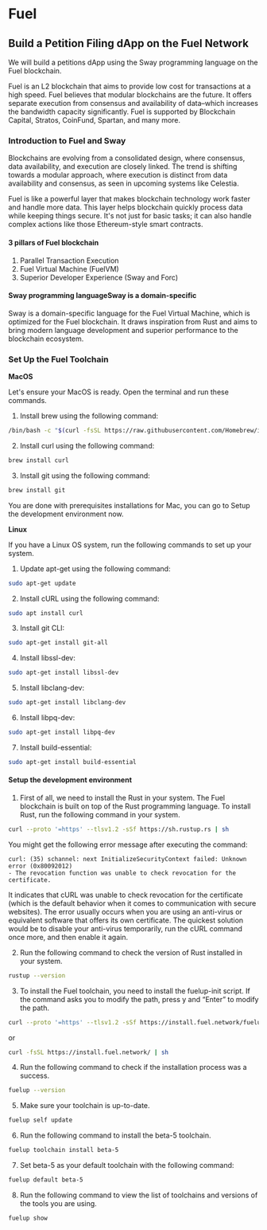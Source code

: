 # Fuel

## Build a Petition Filing dApp on the Fuel Network

We will build a petitions dApp using the Sway programming language on the Fuel blockchain.

Fuel is an L2 blockchain that aims to provide low cost for transactions at a high speed. Fuel believes that modular blockchains are the future. It offers separate execution from consensus and availability of data–which increases the bandwidth capacity significantly. Fuel is supported by Blockchain Capital, Stratos, CoinFund, Spartan, and many more.



### Introduction to Fuel and Sway

Blockchains are evolving from a consolidated design, where consensus, data availability, and execution are closely linked. The trend is shifting towards a modular approach, where execution is distinct from data availability and consensus, as seen in upcoming systems like Celestia.

Fuel is like a powerful layer that makes blockchain technology work faster and handle more data. This layer helps blockchain quickly process data while keeping things secure. It's not just for basic tasks; it can also handle complex actions like those Ethereum-style smart contracts.

#### 3 pillars of Fuel blockchain

1. Parallel Transaction Execution
2. Fuel Virtual Machine (FuelVM)
3. Superior Developer Experience (Sway and Forc)


#### Sway programming languageSway is a domain-specific 

Sway is a domain-specific language for the Fuel Virtual Machine, which is optimized for the Fuel blockchain. It draws inspiration from Rust and aims to bring modern language development and superior performance to the blockchain ecosystem.

### Set Up the Fuel Toolchain

**MacOS**

Let's ensure your MacOS is ready. Open the terminal and run these commands.

1. Install brew using the following command:

```sh
/bin/bash -c "$(curl -fsSL https://raw.githubusercontent.com/Homebrew/install/HEAD/install.sh)"
```

2. Install curl using the following command:

```sh
brew install curl
```

3. Install git using the following command:

```sh
brew install git
```

You are done with prerequisites installations for Mac, you can go to Setup the development environment now.

**Linux**

If you have a Linux OS system, run the following commands to set up your system.

1. Update apt-get using the following command:

```sh
sudo apt-get update
```

2. Install cURL using the following command:

```sh
sudo apt install curl
```

3. Install git CLI:

```sh
sudo apt-get install git-all
```

4. Install libssl-dev:

```sh
sudo apt-get install libssl-dev
```

5. Install libclang-dev:

```sh
sudo apt-get install libclang-dev
```

6. Install libpq-dev:

```sh
sudo apt-get install libpq-dev
```

7. Install build-essential:

```sh
sudo apt-get install build-essential
```


#### Setup the development environment

1. First of all, we need to install the Rust in your system. The Fuel blockchain is built on top of the Rust programming language. To install Rust, run the following command in your system.

```sh
curl --proto '=https' --tlsv1.2 -sSf https://sh.rustup.rs | sh
```

You might get the following error message after executing the command:

```
curl: (35) schannel: next InitializeSecurityContext failed: Unknown error (0x80092012)
- The revocation function was unable to check revocation for the certificate.
```

It indicates that cURL was unable to check revocation for the certificate (which is the default behavior when it comes to communication with secure websites). The error usually occurs when you are using an anti-virus or equivalent software that offers its own certificate. The quickest solution would be to disable your anti-virus temporarily, run the cURL command once more, and then enable it again.

2. Run the following command to check the version of Rust installed in your system.

```sh
rustup --version
```

3. To install the Fuel toolchain, you need to install the fuelup-init script. If the command asks you to modify the path, press y and “Enter” to modify the path.

```sh
curl --proto '=https' --tlsv1.2 -sSf https://install.fuel.network/fuelup-init.sh | sh
```

or 

```sh
curl -fsSL https://install.fuel.network/ | sh
```

4. Run the following command to check if the installation process was a success.

```sh
fuelup --version
```

5. Make sure your toolchain is up-to-date.

```sh
fuelup self update
```

6. Run the following command to install the beta-5 toolchain.

```sh
fuelup toolchain install beta-5
```

7. Set beta-5 as your default toolchain with the following command:

```sh
fuelup default beta-5
```

8. Run the following command to view the list of toolchains and versions of the tools you are using.

```sh
fuelup show
```